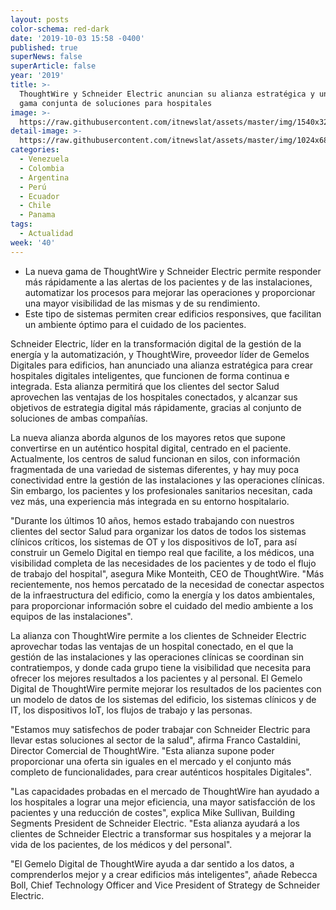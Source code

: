 ```yaml
---
layout: posts
color-schema: red-dark
date: '2019-10-03 15:58 -0400'
published: true
superNews: false
superArticle: false
year: '2019'
title: >-
  ThoughtWire y Schneider Electric anuncian su alianza estratégica y una nueva
  gama conjunta de soluciones para hospitales 
image: >-
  https://raw.githubusercontent.com/itnewslat/assets/master/img/1540x320/Hospitales-p.jpg
detail-image: >-
  https://raw.githubusercontent.com/itnewslat/assets/master/img/1024x680/Hospitales-g.jpg
categories:
  - Venezuela
  - Colombia
  - Argentina
  - Perú
  - Ecuador
  - Chile
  - Panama
tags:
  - Actualidad
week: '40'
---
```

- La nueva gama de ThoughtWire y Schneider Electric permite responder más rápidamente a las alertas de los pacientes y de las instalaciones, automatizar los procesos para mejorar las operaciones y proporcionar una mayor visibilidad de las mismas y de su rendimiento.
- Este tipo de sistemas permiten crear edificios responsives, que facilitan un ambiente óptimo para el cuidado de los pacientes.

Schneider Electric, líder en la transformación digital de la gestión de la energía y la automatización, y ThoughtWire, proveedor líder de Gemelos Digitales para edificios, han anunciado una alianza estratégica para crear hospitales digitales inteligentes, que funcionen de forma continua e integrada. Esta alianza permitirá que los clientes del sector Salud aprovechen las ventajas de los hospitales conectados, y alcanzar sus objetivos de estrategia digital más rápidamente, gracias al conjunto de soluciones de ambas compañías.  

La nueva alianza aborda algunos de los mayores retos que supone convertirse en un auténtico hospital digital, centrado en el paciente. Actualmente, los centros de salud funcionan en silos, con información fragmentada de una variedad de sistemas diferentes, y hay muy poca conectividad entre la gestión de las instalaciones y las operaciones clínicas. Sin embargo, los pacientes y los profesionales sanitarios necesitan, cada vez más, una experiencia más integrada en su entorno hospitalario.

"Durante los últimos 10 años, hemos estado trabajando con nuestros clientes del sector Salud para organizar los datos de todos los sistemas clínicos críticos, los sistemas de OT y los dispositivos de IoT, para así construir un Gemelo Digital en tiempo real que facilite, a los médicos, una visibilidad completa de las necesidades de los pacientes y de todo el flujo de trabajo del hospital", asegura Mike Monteith, CEO de ThoughtWire. "Más recientemente, nos hemos percatado de la necesidad de conectar aspectos de la infraestructura del edificio, como la energía y los datos ambientales, para proporcionar información sobre el cuidado del medio ambiente a los equipos de las instalaciones".

La alianza con ThoughtWire permite a los clientes de Schneider Electric aprovechar todas las ventajas de un hospital conectado, en el que la gestión de las instalaciones y las operaciones clínicas se coordinan sin contratiempos, y donde cada grupo tiene la visibilidad que necesita para ofrecer los mejores resultados a los pacientes y al personal. El Gemelo Digital de ThoughtWire permite mejorar los resultados de los pacientes con un modelo de datos de los sistemas del edificio, los sistemas clínicos y de IT, los dispositivos IoT, los flujos de trabajo y las personas.

"Estamos muy satisfechos de poder trabajar con Schneider Electric para llevar estas soluciones al sector de la salud", afirma Franco Castaldini, Director Comercial de ThoughtWire. "Esta alianza supone poder proporcionar una oferta sin iguales en el mercado y el conjunto más completo de funcionalidades, para crear auténticos hospitales Digitales".

"Las capacidades probadas en el mercado de ThoughtWire han ayudado a los hospitales a lograr una mejor eficiencia, una mayor satisfacción de los pacientes y una reducción de costes", explica Mike Sullivan, Building Segments President de Schneider Electric.  "Esta alianza ayudará a los clientes de Schneider Electric a transformar sus hospitales y a mejorar la vida de los pacientes, de los médicos y del personal".

"El Gemelo Digital de ThoughtWire ayuda a dar sentido a los datos, a comprenderlos mejor y a crear edificios más inteligentes", añade Rebecca Boll, Chief Technology Officer and Vice President of Strategy de Schneider Electric.